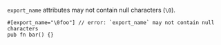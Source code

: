`export_name` attributes may not contain null characters (`\0`).

```compile_fail,E0648
#[export_name="\0foo"] // error: `export_name` may not contain null characters
pub fn bar() {}
```
